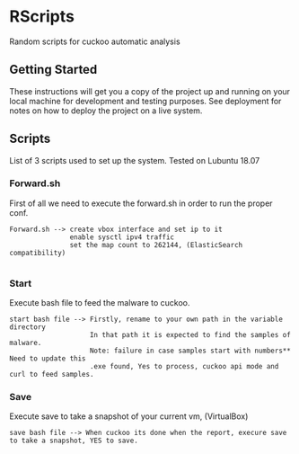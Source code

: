 # RScripts
Random scripts for cuckoo automatic analysis

## Getting Started

These instructions will get you a copy of the project up and running on your local machine for development and testing purposes. See deployment for notes on how to deploy the project on a live system.

## Scripts

List of 3 scripts used to set up the system. Tested on Lubuntu 18.07

### Forward.sh

First of all we need to execute the forward.sh in order to run the proper conf.

```
Forward.sh --> create vbox interface and set ip to it
               enable sysctl ipv4 traffic
               set the map count to 262144, (ElasticSearch compatibility)
               
```
### Start

Execute bash file to feed the malware to cuckoo.

```
start bash file --> Firstly, rename to your own path in the variable directory
                    In that path it is expected to find the samples of malware.
                    Note: failure in case samples start with numbers** Need to update this
                    .exe found, Yes to process, cuckoo api mode and curl to feed samples.
```

### Save

Execute save to take a snapshot of your current vm, (VirtualBox)

```                                 
save bash file --> When cuckoo its done when the report, execure save to take a snapshot, YES to save.
```
